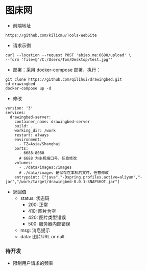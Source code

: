 # 图床网

* 前端地址
~~~
https://github.com/kilicmu/Tools-WebSite
~~~
* 请求示例

~~~
curl --location --request POST 'abiao.me:6688/upload' \
--form 'file=@"/C:/Users/Tom/Desktop/test.jpg"'
~~~

* 部署：采用 docker-compose 部署，执行：

~~~
git clone https://github.com/qilihui/drawingbed.git
cd drawingbed
docker-compose up -d
~~~

* 修改

~~~
version: '3'
services:
  drawingbed-server:
    container_name: drawingbed-server
    build: .
    working_dir: /work
    restart: always
    environment:
      - TZ=Asia/Shanghai
    ports:
      - 6688:8080
      # 6688 为主机端口号，任意修改
    volumes:
      - ./data/images:/images
      # ./data/images 是保存在本机的文件，任意修改
    entrypoint: ["java","-Dspring.profiles.active=aliyun","-jar","/work/target/drawingbed-0.0.1-SNAPSHOT.jar"]
~~~

* 返回值
    - status: 状态码
        - 200: 正常
        - 410: 图片为空
        - 420: 图片类型错误
        - 500: 服务器内部错误
    - msg: 消息提示
    - data: 图片URL or null

### 待开发

* 限制用户请求的频率